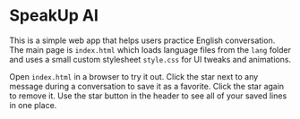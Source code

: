 # SpeakUp AI

This is a simple web app that helps users practice English conversation.
The main page is `index.html` which loads language files from the `lang` folder
and uses a small custom stylesheet `style.css` for UI tweaks and animations.

Open `index.html` in a browser to try it out. Click the star next to any message during a conversation to save it as a favorite. Click the star again to remove it. Use the star button in the header to see all of your saved lines in one place.

